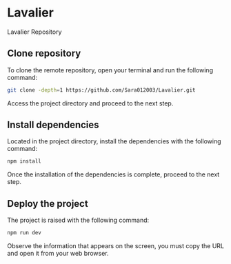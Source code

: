 # Lavalier

Lavalier Repository

## Clone repository

To clone the remote repository, open your terminal and run the following command:

```bash
git clone -depth=1 https://github.com/Sara012003/Lavalier.git
```

Access the project directory and proceed to the next step.

## Install dependencies

Located in the project directory, install the dependencies with the following command:

```bash
npm install
```

Once the installation of the dependencies is complete, proceed to the next step.

## Deploy the project

The project is raised with the following command:

```bash
npm run dev
```

Observe the information that appears on the screen, you must copy the URL and open it from your web browser.
